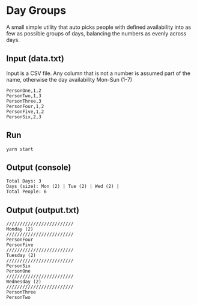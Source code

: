 # Day Groups

A small simple utility that auto picks people with defined availability into as few as possible groups of days, balancing the numbers as evenly across days.

## Input (data.txt)

Input is a CSV file. Any column that is not a number is assumed part of the name, otherwise the day availability Mon-Sun (1-7)
```
PersonOne,1,2
PersonTwo,1,3
PersonThree,3
PersonFour,1,2
PersonFive,1,2
PersonSix,2,3
```

## Run
`yarn start`

## Output (console)
```
Total Days: 3
Days (size): Mon (2) | Tue (2) | Wed (2) |
Total People: 6
```

## Output (output.txt)
```
/////////////////////////
Monday (2)
/////////////////////////
PersonFour
PersonFive
/////////////////////////
Tuesday (2)
/////////////////////////
PersonSix
PersonOne
/////////////////////////
Wednesday (2)
/////////////////////////
PersonThree
PersonTwo
```